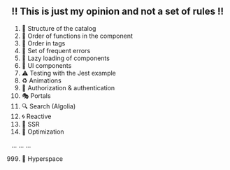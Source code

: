 ## :bangbang: This is just my opinion and not a set of rules :bangbang:

1. :file_folder: Structure of the catalog
1. :1234: Order of functions in the component
1. :orange_book: Order in tags
1. :construction: Set of frequent errors
1. :helicopter: Lazy loading of components
1. :rainbow: UI components
1. :warning: Testing with the Jest example
1. :recycle: Animations
1. :pizza: Authorization & authentication
1. :performing_arts: Portals  
1. :mag: Search (Algolia)
1. :cyclone: Reactive
1. :gun: SSR
1. :dolphin: Optimization
  
... ... ...
  
999. :rocket: Hyperspace
